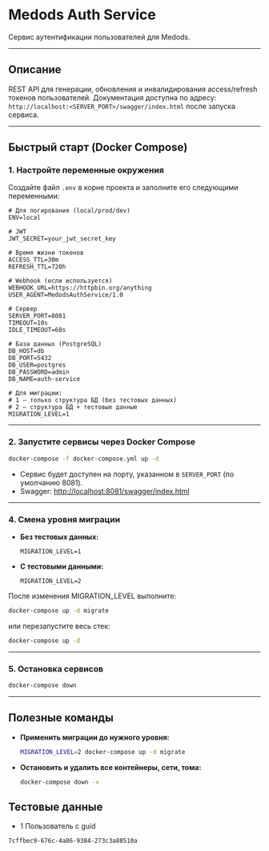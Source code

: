 # Medods Auth Service

Сервис аутентификации пользователей для Medods.

---

## Описание

REST API для генерации, обновления и инвалидирования access/refresh токенов пользователей. 
Документация доступна по адресу: `http://localhost:<SERVER_PORT>/swagger/index.html` после запуска сервиса.

---

## Быстрый старт (Docker Compose)

### 1. Настройте переменные окружения

Создайте файл `.env` в корне проекта и заполните его следующими переменными:

```env
# Для логирования (local/prod/dev)
ENV=local

# JWT
JWT_SECRET=your_jwt_secret_key

# Время жизни токенов
ACCESS_TTL=30m
REFRESH_TTL=720h

# Webhook (если используется)
WEBHOOK_URL=https://httpbin.org/anything
USER_AGENT=MedodsAuthService/1.0

# Сервер
SERVER_PORT=8081
TIMEOUT=10s
IDLE_TIMEOUT=60s

# База данных (PostgreSQL)
DB_HOST=db
DB_PORT=5432
DB_USER=postgres
DB_PASSWORD=admin
DB_NAME=auth-service

# Для миграции:
# 1 — только структура БД (без тестовых данных)
# 2 — структура БД + тестовые данные
MIGRATION_LEVEL=1
```

---

### 2. Запустите сервисы через Docker Compose

```sh
docker-compose -f docker-compose.yml up -d
```

- Сервис будет доступен на порту, указанном в `SERVER_PORT` (по умолчанию 8081).
- Swagger: [http://localhost:8081/swagger/index.html](http://localhost:8081/swagger/index.html)

---

### 4. Смена уровня миграции

- **Без тестовых данных:**
  ```env
  MIGRATION_LEVEL=1
  ```
- **С тестовыми данными:**
  ```env
  MIGRATION_LEVEL=2
  ```

После изменения MIGRATION_LEVEL выполните:
```sh
docker-compose up -d migrate
```
или перезапустите весь стек:
```sh
docker-compose up -d
```

---

### 5. Остановка сервисов

```sh
docker-compose down
```

---

## Полезные команды

- **Применить миграции до нужного уровня:**
  ```sh
  MIGRATION_LEVEL=2 docker-compose up -d migrate
  ```
- **Остановить и удалить все контейнеры, сети, тома:**
  ```sh
  docker-compose down -v
  ```

## Тестовые данные

- 1 Пользователь с guid
```
7cffbec9-676c-4a86-9384-273c3a88510a
